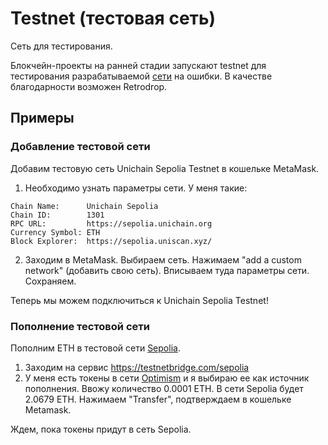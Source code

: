 # Testnet (тестовая сеть)

Сеть для тестирования.

Блокчейн-проекты на ранней стадии запускают testnet для тестирования разрабатываемой [сети](blockchain.md) на ошибки.
В качестве благодарности возможен Retrodrop.


## Примеры

### Добавление тестовой сети

Добавим тестовую сеть Unichain Sepolia Testnet в кошельке MetaMask.

1. Необходимо узнать параметры сети. У меня такие:

```
Chain Name:      Unichain Sepolia
Chain ID:        1301
RPC URL:         https://sepolia.unichain.org
Currency Symbol: ETH
Block Explorer:  https://sepolia.uniscan.xyz/
```

2. Заходим в MetaMask. Выбираем сеть. Нажимаем "add a custom network" (добавить свою сеть). Вписываем туда параметры сети. Сохраняем.

Теперь мы можем подключиться к Unichain Sepolia Testnet!


### Пополнение тестовой сети

Пополним ETH в тестовой сети [Sepolia](sepolia.md).

1. Заходим на сервис https://testnetbridge.com/sepolia
2. У меня есть токены в сети [Optimism](optimism.md) и я выбираю ее как источник пополнения. Ввожу количество 0.0001 ETH. В сети Sepolia будет 2.0679 ETH. Нажимаем "Transfer", подтверждаем в кошельке Metamask.

Ждем, пока токены придут в сеть Sepolia.
